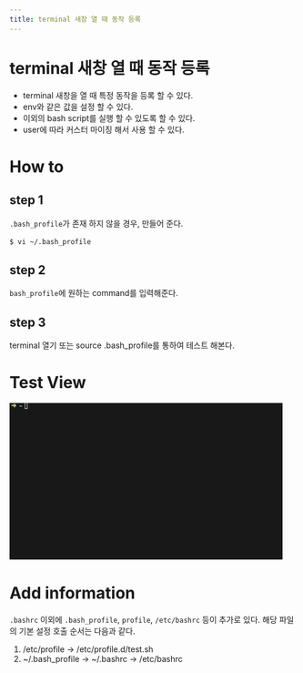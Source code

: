 ```yaml
---
title: terminal 새창 열 때 동작 등록
---
```


# terminal 새창 열 때 동작 등록
* terminal 새창을 열 때 특정 동작을 등록 할 수 있다. 
* env와 같은 값을 설정 할 수 있다. 
* 이외의 bash script를 실행 할 수 있도록 할 수 있다. 
* user에 따라 커스터 마이징 해서 사용 할 수 있다.

# How to 
## step 1
`.bash_profile`가 존재 하지 않을 경우, 만들어 준다.
```bash
$ vi ~/.bash_profile
```

## step 2
`bash_profile`에 원하는 command를 입력해준다.

## step 3 
terminal 열기 또는 source .bash_profile를 통하여 테스트 해본다.

# Test View
![View](../images/posts/terminal-bashrc/image1.gif)

# Add information
`.bashrc` 이외에 `.bash_profile`, `profile`, `/etc/bashrc` 등이 추가로 있다. 해당 파일의 기본 설정 호출 순서는 다음과 같다.
1. /etc/profile → /etc/profile.d/test.sh
2. ~/.bash_profile → ~/.bashrc → /etc/bashrc